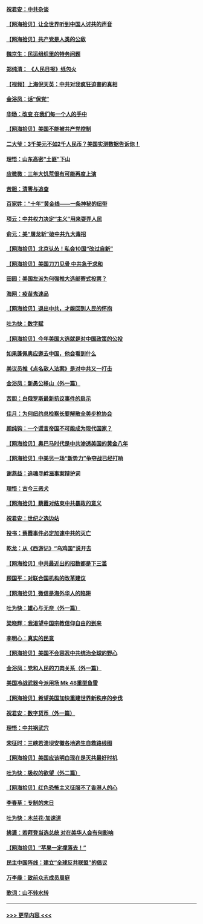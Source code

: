 #### [祝君安：中共杂谈](../pages/nsc993/n12366076.md?t=08292251) 
#### [【网海拾贝】让全世界听到中国人讨共的声音](../pages/nsc993/n12365569.md?t=08292251) 
#### [【网海拾贝】共产党是人类的公敌](../pages/nsc993/n12363182.md?t=08292251) 
#### [魏京生：民运组织里的特务问题](../pages/nsc993/n12363010.md?t=08292251) 
#### [郑纯清： 《人民日报》纸包火](../pages/nsc993/n12362706.md?t=08292251) 
#### [【视频】上海倪天英：中共对我疯狂迫害的真相](../pages/nsc993/n12356341.md?t=08292251) 
#### [金浴凤：话“保党”](../pages/nsc993/n12361867.md?t=08292251) 
#### [华旸：改变 在我们每一个人的手中](../pages/nsc993/n12361774.md?t=08292251) 
#### [【网海拾贝】美国不能被共产党控制](../pages/nsc993/n12360271.md?t=08292251) 
#### [二大爷：3千美元不如2千人民币？美国实测数据告诉你！](../pages/nsc993/n12358563.md?t=08292251) 
#### [理悟：山东高密“土匪”下山](../pages/nsc993/n12358535.md?t=08292251) 
#### [应微微：三年大饥荒很有可能再度上演](../pages/nsc993/n12358523.md?t=08292251) 
#### [苦胆：清零与追查](../pages/nsc993/n12358501.md?t=08292251) 
#### [百家姓：“十年”黄金线——一条神秘的纽带](../pages/nsc993/n12358319.md?t=08292251) 
#### [项云：中共权力决定“主义”用来耍弄人民](../pages/nsc993/n12358172.md?t=08292251) 
#### [俞元：美“屠龙斩”破中共九大毒招](../pages/nsc993/n12357822.md?t=08292251) 
#### [【网海拾贝】北京认怂！私会10国“改过自新”](../pages/nsc993/n12357784.md?t=08292251) 
#### [【网海拾贝】美国刀刀见骨 中共急于求和](../pages/nsc993/n12355511.md?t=08292251) 
#### [田园：美国左派为何强推大选邮寄式投票？](../pages/nsc993/n12352963.md?t=08292251) 
#### [海网：疫苗鬼速品](../pages/nsc993/n12354438.md?t=08292251) 
#### [【网海拾贝】退出中共，才能回到人民的怀抱](../pages/nsc993/n12352634.md?t=08292251) 
#### [吐为快：数字赋](../pages/nsc993/n12352317.md?t=08292251) 
#### [【网海拾贝】今年美国大选就是对中国政策的公投](../pages/nsc993/n12350973.md?t=08292251) 
#### [如果蓬佩奥应邀去中国，他会看到什么](../pages/nsc993/n12350945.md?t=08292251) 
#### [美议员推《点名敌人法案》是对中共又一打击](../pages/nsc993/n12350765.md?t=08292251) 
#### [金浴凤：新愚公移山（外一篇）](../pages/nsc993/n12350253.md?t=08292251) 
#### [苦胆：白俄罗斯最新抗议事件的启示](../pages/nsc993/n12349989.md?t=08292251) 
#### [佳月：为何纽约总检察长要解散全美步枪协会](../pages/nsc993/n12349939.md?t=08292251) 
#### [颜纯钩：一个谎言帝国不可能成为现代国家？](../pages/nsc993/n12349898.md?t=08292251) 
#### [【网海拾贝】奥巴马时代是中共渗透美国的黄金八年](../pages/nsc993/n12349284.md?t=08292251) 
#### [【网海拾贝】中美另一场“新势力”争夺战已经打响](../pages/nsc993/n12346998.md?t=08292251) 
#### [谢燕益：追魂寻衅滋事案辩护词](../pages/nsc993/n12346892.md?t=08292251) 
#### [理悟：古今三恶犬](../pages/nsc993/n12345190.md?t=08292251) 
#### [【网海拾贝】蔡霞对结束中共暴政的意义](../pages/nsc993/n12344263.md?t=08292251) 
#### [祝君安：世纪之选边站](../pages/nsc993/n12342382.md?t=08292251) 
#### [投书：蔡霞事件必定加速中共的灭亡](../pages/nsc993/n12341881.md?t=08292251) 
#### [乾龙：从《西游记》“乌鸡国”说开去](../pages/nsc993/n12341690.md?t=08292251) 
#### [【网海拾贝】中共最近出的招数都是下三滥](../pages/nsc993/n12341593.md?t=08292251) 
#### [顾国平：对联合国机构的改革建议](../pages/nsc993/n12339928.md?t=08292251) 
#### [【网海拾贝】微信是海外华人的陷阱](../pages/nsc993/n12338868.md?t=08292251) 
#### [吐为快：雄心与无奈（外一篇）](../pages/nsc993/n12338132.md?t=08292251) 
#### [梁晓辉：我渴望中国宗教信仰自由的到来](../pages/nsc993/n12336657.md?t=08292251) 
#### [李明心：真实的民意](../pages/nsc993/n12336089.md?t=08292251) 
#### [【网海拾贝】美国不会容忍中共统治全球的野心](../pages/nsc993/n12336063.md?t=08292251) 
#### [金浴凤：党和人民的刀肉关系（外一篇）](../pages/nsc993/n12335834.md?t=08292251) 
#### [美国冷战武器今派用场 Mk 48重型鱼雷](../pages/nsc993/n12335354.md?t=08292251) 
#### [【网海拾贝】希望美国加快重建世界新秩序的步伐](../pages/nsc993/n12334224.md?t=08292251) 
#### [祝君安：数字货币（外一篇）](../pages/nsc993/n12334186.md?t=08292251) 
#### [理悟：中共祸武穴](../pages/nsc993/n12333962.md?t=08292251) 
#### [宋征时：三峡若溃坝安徽各地逃生自救路线图](../pages/nsc993/n12332450.md?t=08292251) 
#### [【网海拾贝】美国应该明白现在是灭共最好时机](../pages/nsc993/n12332313.md?t=08292251) 
#### [吐为快：极权的欲望（外二篇）](../pages/nsc993/n12332089.md?t=08292251) 
#### [【网海拾贝】红色恐怖主义征服不了香港人的心](../pages/nsc993/n12329296.md?t=08292251) 
#### [李春草：专制的末日](../pages/nsc993/n12329079.md?t=08292251) 
#### [吐为快：木兰花‧加速道](../pages/nsc993/n12327366.md?t=08292251) 
#### [拂潇：若拜登当选总统 对在美华人会有何影响](../pages/nsc993/n12295996.md?t=08292251) 
#### [【网海拾贝】“苹果一定撑落去！”](../pages/nsc993/n12326784.md?t=08292251) 
#### [民主中国阵线：建立“全球反共联盟”的倡议](../pages/nsc993/n12324177.md?t=08292251) 
#### [万李缘：致前众志成员周庭](../pages/nsc993/n12324635.md?t=08292251) 
#### [歌词：山不转水转](../pages/nsc993/n12324599.md?t=08292251) 

----
#### [ >>> 更早内容 <<< ](../indexes/nsc993-earlier.md)
